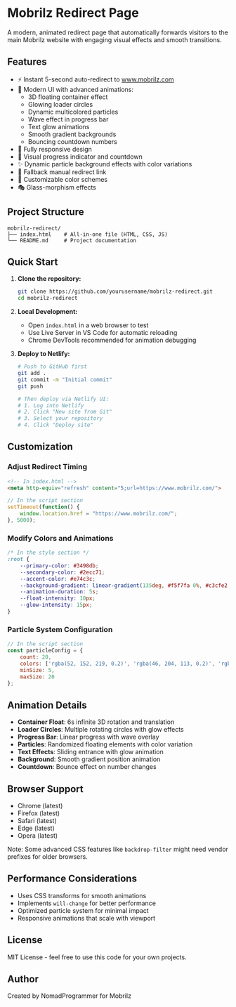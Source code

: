 # Mobrilz Redirect Page

A modern, animated redirect page that automatically forwards visitors to the main Mobrilz website with engaging visual effects and smooth transitions.

## Features

- ⚡ Instant 5-second auto-redirect to www.mobrilz.com
- 🎨 Modern UI with advanced animations:
  - 3D floating container effect
  - Glowing loader circles
  - Dynamic multicolored particles
  - Wave effect in progress bar
  - Text glow animations
  - Smooth gradient backgrounds
  - Bouncing countdown numbers
- 📱 Fully responsive design
- 🔄 Visual progress indicator and countdown
- ✨ Dynamic particle background effects with color variations
- 🔗 Fallback manual redirect link
- 🌈 Customizable color schemes
- 🎭 Glass-morphism effects

## Project Structure

```plaintext
mobrilz-redirect/
├── index.html    # All-in-one file (HTML, CSS, JS)
└── README.md     # Project documentation
```

## Quick Start

1. **Clone the repository:**
   ```bash
   git clone https://github.com/yourusername/mobrilz-redirect.git
   cd mobrilz-redirect
   ```

2. **Local Development:**
   - Open `index.html` in a web browser to test
   - Use Live Server in VS Code for automatic reloading
   - Chrome DevTools recommended for animation debugging

3. **Deploy to Netlify:**
   ```bash
   # Push to GitHub first
   git add .
   git commit -m "Initial commit"
   git push

   # Then deploy via Netlify UI:
   # 1. Log into Netlify
   # 2. Click "New site from Git"
   # 3. Select your repository
   # 4. Click "Deploy site"
   ```

## Customization

### Adjust Redirect Timing
```html
<!-- In index.html -->
<meta http-equiv="refresh" content="5;url=https://www.mobrilz.com/">
```

```javascript
// In the script section
setTimeout(function() {
    window.location.href = "https://www.mobrilz.com/";
}, 5000);
```

### Modify Colors and Animations
```css
/* In the style section */
:root {
    --primary-color: #3498db;
    --secondary-color: #2ecc71;
    --accent-color: #e74c3c;
    --background-gradient: linear-gradient(135deg, #f5f7fa 0%, #c3cfe2 100%);
    --animation-duration: 5s;
    --float-intensity: 10px;
    --glow-intensity: 15px;
}
```

### Particle System Configuration
```javascript
// In the script section
const particleConfig = {
    count: 20,
    colors: ['rgba(52, 152, 219, 0.2)', 'rgba(46, 204, 113, 0.2)', 'rgba(231, 76, 60, 0.2)'],
    minSize: 5,
    maxSize: 20
};
```

## Animation Details

- **Container Float**: 6s infinite 3D rotation and translation
- **Loader Circles**: Multiple rotating circles with glow effects
- **Progress Bar**: Linear progress with wave overlay
- **Particles**: Randomized floating elements with color variation
- **Text Effects**: Sliding entrance with glow animation
- **Background**: Smooth gradient position animation
- **Countdown**: Bounce effect on number changes

## Browser Support

- Chrome (latest)
- Firefox (latest)
- Safari (latest)
- Edge (latest)
- Opera (latest)

Note: Some advanced CSS features like `backdrop-filter` might need vendor prefixes for older browsers.

## Performance Considerations

- Uses CSS transforms for smooth animations
- Implements `will-change` for better performance
- Optimized particle system for minimal impact
- Responsive animations that scale with viewport

## License

MIT License - feel free to use this code for your own projects.

## Author

Created by NomadProgrammer for Mobrilz